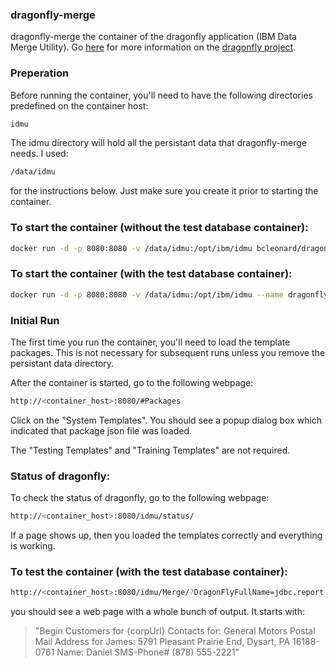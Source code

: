 ### dragonfly-merge

dragonfly-merge the container of the dragonfly application (IBM Data Merge Utility).  Go [here](http://www.ssgpp.com/dragonflyhome) for more information on the [dragonfly project](http://www.ssgpp.com/dragonflyhome).

### Preperation
Before running the container, you'll need to have the following directories predefined on the container host:
```sh
idmu
```

The idmu directory will hold all the persistant data that dragonfly-merge needs.  I used:
```sh
/data/idmu
```

for the instructions below.  Just make sure you create it prior to starting the container.

### To start the container (without the test database container):
```sh
docker run -d -p 8080:8080 -v /data/idmu:/opt/ibm/idmu bcleonard/dragonfly-merge
```

### To start the container (with the test database container):
```sh
docker run -d -p 8080:8080 -v /data/idmu:/opt/ibm/idmu --name dragonfly-merge --link dragonfly-db bcleonard/dragonfly-merge
```

### Initial Run ###
The first time you run the container, you'll need to load the template packages.  This is not necessary for subsequent runs unless you remove the persistant data directory.

After the container is started, go to the following webpage:
```sh
http://<container_host>:8080/#Packages
```

Click on the "System Templates".  You should see a popup dialog box which indicated that package json file was loaded.

The "Testing Templates" and "Training Templates" are not required.

### Status of dragonfly:
To check the status of dragonfly, go to the following webpage:
```sh
http://<container_host>:8080/idmu/status/
```

If a page shows up, then you loaded the templates correctly and everything is working.

### To test the container (with the test database container):
```sh
http://<container_host>:8080/idmu/Merge/?DragonFlyFullName=jdbc.report.
```

you should see a web page with a whole bunch of output.  It starts with:

>"Begin Customers for {corpUrl} Contacts for: General Motors Postal Mail Address for James: 5791 Pleasant Prairie End, Dysart, PA 16188-0761 Name: Daniel SMS-Phone# (878) 555-2221"

